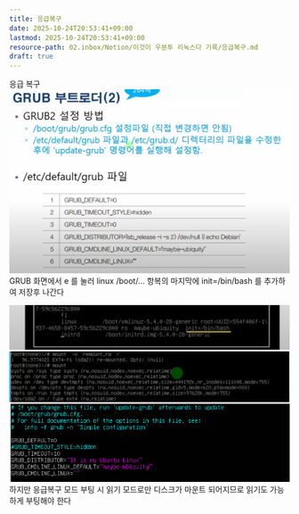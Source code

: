 ```yaml
---
title: 응급복구
date: 2025-10-24T20:53:41+09:00
lastmod: 2025-10-24T20:53:41+09:00
resource-path: 02.inbox/Notion/이것이 우분투 리눅스다 기록/응급복구.md
draft: true
---
```

응급 복구
![](../../../08.media/20230624062206.png)
GRUB 화면에서 e 를 눌러 linux /boot/… 항복의 마지막에 init=/bin/bash 를 추가하여 저장후 나간다

![Pasted image 20230624062207](../../../08.media/20230624062207.png)
![Pasted image 20230624062417](../../../08.media/20230624062417.png)
![Pasted image 20230624062816](../../../08.media/20230624062816.png)
하지만 응급복구 모드 부팅 시 읽기 모드로만 디스크가 마운트 되어지므로 읽기도 가능하게 부팅해야 한다